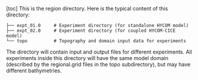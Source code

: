 [toc]
This is the region directory. Here is the typical content of this directory:

    ├── expt_01.0     # Experiment directory (for standalone HYCOM model)
    ├── expt_02.0     # Experiment directory (for coupled HYCOM-CICE model)
    └── topo          # Topography and domain input data for experiments

The directory will contain input and output files for different experiments. All experiments inside this directory will have the same model domain (described by the regional.grid files in the topo subdirectory), but may have different bathymetries.

